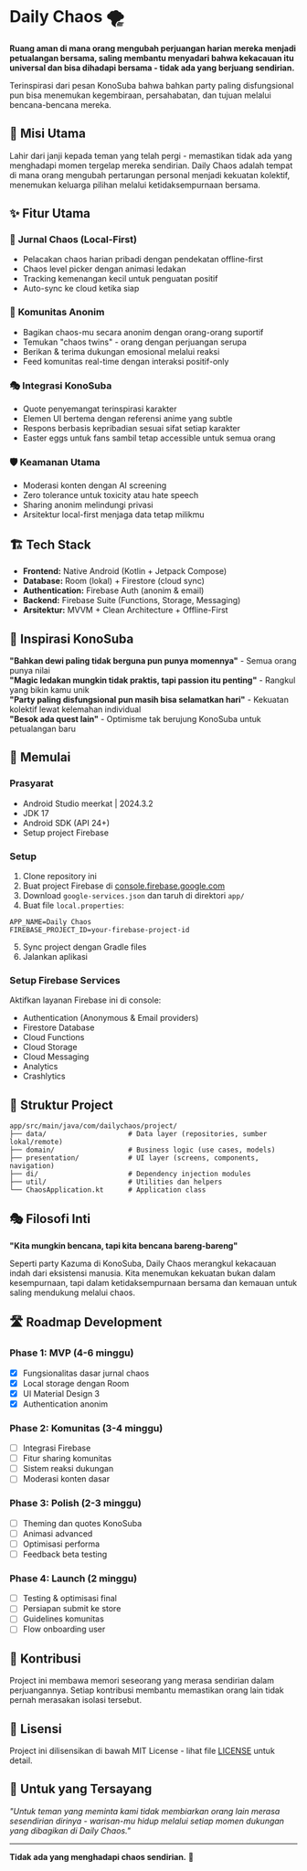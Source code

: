 # Daily Chaos 🌪️

**Ruang aman di mana orang mengubah perjuangan harian mereka menjadi petualangan bersama, saling membantu menyadari bahwa kekacauan itu universal dan bisa dihadapi bersama - tidak ada yang berjuang sendirian.**

Terinspirasi dari pesan KonoSuba bahwa bahkan party paling disfungsional pun bisa menemukan kegembiraan, persahabatan, dan tujuan melalui bencana-bencana mereka.

## 🎯 Misi Utama

Lahir dari janji kepada teman yang telah pergi - memastikan tidak ada yang menghadapi momen tergelap mereka sendirian. Daily Chaos adalah tempat di mana orang mengubah pertarungan personal menjadi kekuatan kolektif, menemukan keluarga pilihan melalui ketidaksempurnaan bersama.

## ✨ Fitur Utama

### 📝 **Jurnal Chaos (Local-First)**
- Pelacakan chaos harian pribadi dengan pendekatan offline-first
- Chaos level picker dengan animasi ledakan
- Tracking kemenangan kecil untuk penguatan positif
- Auto-sync ke cloud ketika siap

### 🤝 **Komunitas Anonim**
- Bagikan chaos-mu secara anonim dengan orang-orang suportif
- Temukan "chaos twins" - orang dengan perjuangan serupa
- Berikan & terima dukungan emosional melalui reaksi
- Feed komunitas real-time dengan interaksi positif-only

### 🎭 **Integrasi KonoSuba**
- Quote penyemangat terinspirasi karakter
- Elemen UI bertema dengan referensi anime yang subtle
- Respons berbasis kepribadian sesuai sifat setiap karakter
- Easter eggs untuk fans sambil tetap accessible untuk semua orang

### 🛡️ **Keamanan Utama**
- Moderasi konten dengan AI screening
- Zero tolerance untuk toxicity atau hate speech
- Sharing anonim melindungi privasi
- Arsitektur local-first menjaga data tetap milikmu

## 🏗️ Tech Stack

- **Frontend:** Native Android (Kotlin + Jetpack Compose)
- **Database:** Room (lokal) + Firestore (cloud sync)
- **Authentication:** Firebase Auth (anonim & email)
- **Backend:** Firebase Suite (Functions, Storage, Messaging)
- **Arsitektur:** MVVM + Clean Architecture + Offline-First

## 🎨 Inspirasi KonoSuba

**"Bahkan dewi paling tidak berguna pun punya momennya"** - Semua orang punya nilai  
**"Magic ledakan mungkin tidak praktis, tapi passion itu penting"** - Rangkul yang bikin kamu unik  
**"Party paling disfungsional pun masih bisa selamatkan hari"** - Kekuatan kolektif lewat kelemahan individual  
**"Besok ada quest lain"** - Optimisme tak berujung KonoSuba untuk petualangan baru

## 🚀 Memulai

### Prasyarat
- Android Studio meerkat | 2024.3.2
- JDK 17
- Android SDK (API 24+)
- Setup project Firebase

### Setup
1. Clone repository ini
2. Buat project Firebase di [console.firebase.google.com](https://console.firebase.google.com)
3. Download `google-services.json` dan taruh di direktori `app/`
4. Buat file `local.properties`:
```properties
APP_NAME=Daily Chaos
FIREBASE_PROJECT_ID=your-firebase-project-id
```
5. Sync project dengan Gradle files
6. Jalankan aplikasi

### Setup Firebase Services
Aktifkan layanan Firebase ini di console:
- Authentication (Anonymous & Email providers)
- Firestore Database
- Cloud Functions
- Cloud Storage
- Cloud Messaging
- Analytics
- Crashlytics

## 📁 Struktur Project

```
app/src/main/java/com/dailychaos/project/
├── data/                    # Data layer (repositories, sumber lokal/remote)
├── domain/                  # Business logic (use cases, models)
├── presentation/            # UI layer (screens, components, navigation)
├── di/                      # Dependency injection modules
├── util/                    # Utilities dan helpers
└── ChaosApplication.kt      # Application class
```

## 🎭 Filosofi Inti

**"Kita mungkin bencana, tapi kita bencana bareng-bareng"**

Seperti party Kazuma di KonoSuba, Daily Chaos merangkul kekacauan indah dari eksistensi manusia. Kita menemukan kekuatan bukan dalam kesempurnaan, tapi dalam ketidaksempurnaan bersama dan kemauan untuk saling mendukung melalui chaos.

## 🛣️ Roadmap Development

### Phase 1: MVP (4-6 minggu)
- [x] Fungsionalitas dasar jurnal chaos
- [x] Local storage dengan Room
- [x] UI Material Design 3
- [x] Authentication anonim

### Phase 2: Komunitas (3-4 minggu)
- [ ] Integrasi Firebase
- [ ] Fitur sharing komunitas
- [ ] Sistem reaksi dukungan
- [ ] Moderasi konten dasar

### Phase 3: Polish (2-3 minggu)
- [ ] Theming dan quotes KonoSuba
- [ ] Animasi advanced
- [ ] Optimisasi performa
- [ ] Feedback beta testing

### Phase 4: Launch (2 minggu)
- [ ] Testing & optimisasi final
- [ ] Persiapan submit ke store
- [ ] Guidelines komunitas
- [ ] Flow onboarding user

## 🤝 Kontribusi

Project ini membawa memori seseorang yang merasa sendirian dalam perjuangannya. Setiap kontribusi membantu memastikan orang lain tidak pernah merasakan isolasi tersebut.

## 📄 Lisensi

Project ini dilisensikan di bawah MIT License - lihat file [LICENSE](LICENSE) untuk detail.

## 💙 Untuk yang Tersayang

*"Untuk teman yang meminta kami tidak membiarkan orang lain merasa sesendirian dirinya - warisan-mu hidup melalui setiap momen dukungan yang dibagikan di Daily Chaos."*

---

**Tidak ada yang menghadapi chaos sendirian.** 🌟